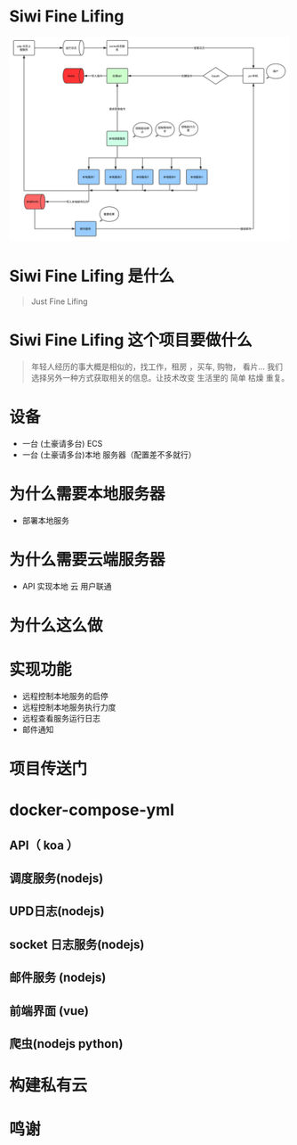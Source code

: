 # Siwi Fine Lifing

![image](https://github.com/siwilizhao/siwi-fine-living/blob/master/storage/design/diagram.svg)


# Siwi Fine Lifing 是什么

> Just Fine Lifing


# Siwi Fine Lifing 这个项目要做什么

> 年轻人经历的事大概是相似的，找工作，租房 ，买车, 购物， 看片... 我们选择另外一种方式获取相关的信息。让技术改变 生活里的 简单 枯燥 重复。


# 设备

* 一台 (土豪请多台) ECS
* 一台 (土豪请多台)本地 服务器（配置差不多就行）

# 为什么需要本地服务器

* 部署本地服务 

# 为什么需要云端服务器

* API 实现本地 云 用户联通

# 为什么这么做


# 实现功能

* 远程控制本地服务的启停
* 远程控制本地服务执行力度
* 远程查看服务运行日志
* 邮件通知

# 项目传送门

# docker-compose-yml

## API（ koa ）

## 调度服务(nodejs)

## UPD日志(nodejs)

## socket 日志服务(nodejs)

## 邮件服务 (nodejs)

## 前端界面 (vue)

## 爬虫(nodejs python)

# 构建私有云

# 鸣谢
